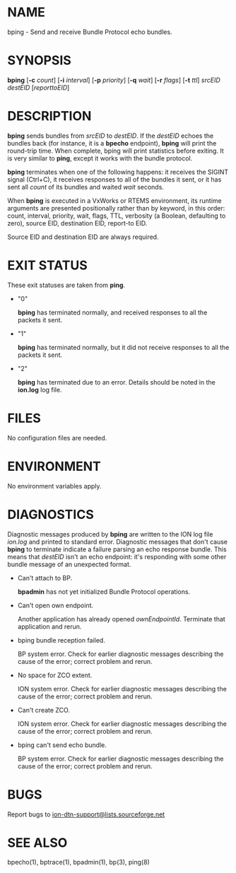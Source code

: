 # NAME

bping - Send and receive Bundle Protocol echo bundles.

# SYNOPSIS

**bping** \[**-c** _count_\] \[**-i** _interval_\] \[**-p** _priority_\] \[**-q** _wait_\] \[**-r** _flags_\] \[**-t** _ttl_\] _srcEID_ _destEID_ \[_reporttoEID_\]

# DESCRIPTION

**bping** sends bundles from _srcEID_ to _destEID_.  If the _destEID_ echoes
the bundles back (for instance, it is a **bpecho** endpoint), **bping** will
print the round-trip time.  When complete, bping will print statistics before
exiting.  It is very similar to **ping**, except it works with the bundle
protocol.

**bping** terminates when one of the following happens: it receives the SIGINT
signal (Ctrl+C), it receives responses to all of the bundles it sent, or it has
sent all _count_ of its bundles and waited _wait_ seconds.

When **bping** is executed in a VxWorks or RTEMS environment, its runtime
arguments are presented positionally rather than by keyword, in this order:
count, interval, priority, wait, flags, TTL, verbosity (a Boolean, defaulting
to zero), source EID, destination EID, report-to EID.

Source EID and destination EID are always required.

# EXIT STATUS

These exit statuses are taken from **ping**.

- "0"

    **bping** has terminated normally, and received responses to all the packets it
    sent.

- "1"

    **bping** has terminated normally, but it did not receive responses to all the
    packets it sent.

- "2"

    **bping** has terminated due to an error.  Details should be noted in the
    **ion.log** log file.

# FILES

No configuration files are needed.

# ENVIRONMENT

No environment variables apply.

# DIAGNOSTICS

Diagnostic messages produced by **bping** are written to the ION log file
_ion.log_ and printed to standard error.  Diagnostic messages that don't cause
**bping** to terminate indicate a failure parsing an echo response bundle.  This
means that _destEID_ isn't an echo endpoint: it's responding with some other
bundle message of an unexpected format.

- Can't attach to BP.

    **bpadmin** has not yet initialized Bundle Protocol operations.

- Can't open own endpoint.

    Another application has already opened _ownEndpointId_.  Terminate that
    application and rerun.

- bping bundle reception failed.

    BP system error.  Check for earlier diagnostic messages describing
    the cause of the error; correct problem and rerun.

- No space for ZCO extent.

    ION system error.  Check for earlier diagnostic messages describing
    the cause of the error; correct problem and rerun.

- Can't create ZCO.

    ION system error.  Check for earlier diagnostic messages describing
    the cause of the error; correct problem and rerun.

- bping can't send echo bundle.

    BP system error.  Check for earlier diagnostic messages describing
    the cause of the error; correct problem and rerun.

# BUGS

Report bugs to <ion-dtn-support@lists.sourceforge.net>

# SEE ALSO

bpecho(1), bptrace(1), bpadmin(1), bp(3), ping(8)
